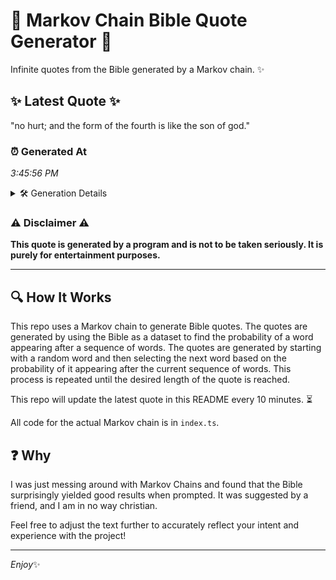 # 📖 Markov Chain Bible Quote Generator 📖

Infinite quotes from the Bible generated by a Markov chain. ✨

## ✨ Latest Quote ✨
"no hurt; and the form of the fourth is like the son of god."

### ⏰ Generated At
*3:45:56 PM*

<details>
    <summary>🛠️ Generation Details</summary>
    <p>
        <strong>🌱 Seed:</strong> no<br>
        <strong>🔄 Iterations:</strong> 13<br>
        <strong>📜 Context History:</strong><br>[ no ]: hurt;<br>[ no, hurt; ]: and<br>[ no, hurt;, and ]: the<br>[ no, hurt;, and, the ]: form<br>[ no, hurt;, and, the, form ]: of<br>[ no, hurt;, and, the, form, of ]: the<br>[ hurt;, and, the, form, of, the ]: fourth<br>[ and, the, form, of, the, fourth ]: is<br>[ the, form, of, the, fourth, is ]: like<br>[ form, of, the, fourth, is, like ]: the<br>[ of, the, fourth, is, like, the ]: son<br>[ the, fourth, is, like, the, son ]: of<br>[ fourth, is, like, the, son, of ]: god.<br>
    </p>
</details>

### ⚠️ Disclaimer ⚠️
**This quote is generated by a program and is not to be taken seriously. It is purely for entertainment purposes.**

---

## 🔍 How It Works

This repo uses a Markov chain to generate Bible quotes. The quotes are generated by using the Bible as a dataset to find the probability of a word appearing after a sequence of words. The quotes are generated by starting with a random word and then selecting the next word based on the probability of it appearing after the current sequence of words. This process is repeated until the desired length of the quote is reached.

This repo will update the latest quote in this README every 10 minutes. ⏳

All code for the actual Markov chain is in `index.ts`.

## ❓ Why

I was just messing around with Markov Chains and found that the Bible surprisingly yielded good results when prompted. 
It was suggested by a friend, and I am in no way christian.

Feel free to adjust the text further to accurately reflect your intent and experience with the project!

---

*Enjoy*✨
